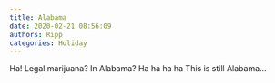 ```yaml
---
title: Alabama
date: 2020-02-21 08:56:09
authors: Ripp
categories: Holiday
---
```


 Ha!   Legal marijuana?  In Alabama?   Ha ha ha ha
This is still Alabama...